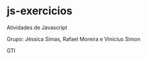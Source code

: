# js-exercicios
Atividades de Javascript

Grupo: Jéssica Simas, Rafael Moreira e Vinícius Simon

GTI
